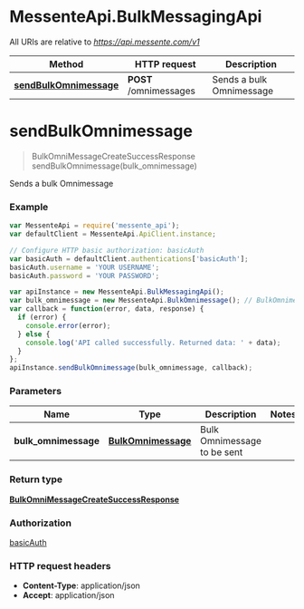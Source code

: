 # MessenteApi.BulkMessagingApi

All URIs are relative to *https://api.messente.com/v1*

Method | HTTP request | Description
------------- | ------------- | -------------
[**sendBulkOmnimessage**](BulkMessagingApi.md#sendBulkOmnimessage) | **POST** /omnimessages | Sends a bulk Omnimessage


<a name="sendBulkOmnimessage"></a>
# **sendBulkOmnimessage**
> BulkOmniMessageCreateSuccessResponse sendBulkOmnimessage(bulk_omnimessage)

Sends a bulk Omnimessage

### Example
```javascript
var MessenteApi = require('messente_api');
var defaultClient = MessenteApi.ApiClient.instance;

// Configure HTTP basic authorization: basicAuth
var basicAuth = defaultClient.authentications['basicAuth'];
basicAuth.username = 'YOUR USERNAME';
basicAuth.password = 'YOUR PASSWORD';

var apiInstance = new MessenteApi.BulkMessagingApi();
var bulk_omnimessage = new MessenteApi.BulkOmnimessage(); // BulkOmnimessage | Bulk Omnimessage to be sent
var callback = function(error, data, response) {
  if (error) {
    console.error(error);
  } else {
    console.log('API called successfully. Returned data: ' + data);
  }
};
apiInstance.sendBulkOmnimessage(bulk_omnimessage, callback);
```

### Parameters

Name | Type | Description  | Notes
------------- | ------------- | ------------- | -------------
 **bulk_omnimessage** | [**BulkOmnimessage**](BulkOmnimessage.md)| Bulk Omnimessage to be sent | 

### Return type

[**BulkOmniMessageCreateSuccessResponse**](BulkOmniMessageCreateSuccessResponse.md)

### Authorization

[basicAuth](../README.md#basicAuth)

### HTTP request headers

 - **Content-Type**: application/json
 - **Accept**: application/json


